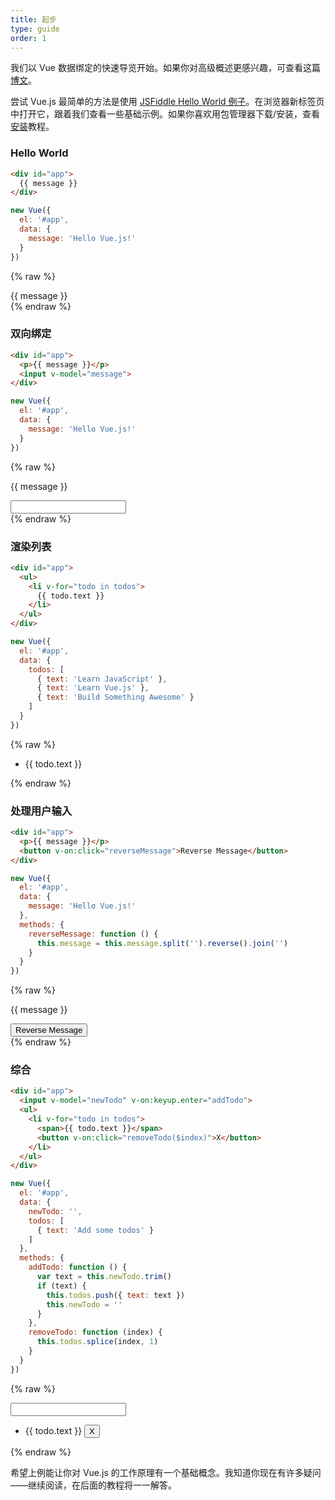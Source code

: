 ```yaml
---
title: 起步
type: guide
order: 1
---
```


我们以 Vue 数据绑定的快速导览开始。如果你对高级概述更感兴趣，可查看这篇[博文](http://blog.evanyou.me/2015/10/25/vuejs-re-introduction/)。

尝试 Vue.js 最简单的方法是使用 [JSFiddle Hello World 例子](https://jsfiddle.net/yyx990803/okv0rgrk/)。在浏览器新标签页中打开它，跟着我们查看一些基础示例。如果你喜欢用包管理器下载/安装，查看[安装](/guide/installation.html)教程。

### Hello World

``` html
<div id="app">
  {{ message }}
</div>
```
``` js
new Vue({
  el: '#app',
  data: {
    message: 'Hello Vue.js!'
  }
})
```
{% raw %}
<div id="app" class="demo">
  {{ message }}
</div>
<script>
new Vue({
  el: '#app',
  data: {
    message: 'Hello Vue.js!'
  }
})
</script>
{% endraw %}

### 双向绑定

``` html
<div id="app">
  <p>{{ message }}</p>
  <input v-model="message">
</div>
```
``` js
new Vue({
  el: '#app',
  data: {
    message: 'Hello Vue.js!'
  }
})
```
{% raw %}
<div id="app2" class="demo">
  <p>{{ message }}</p>
  <input v-model="message">
</div>
<script>
new Vue({
  el: '#app2',
  data: {
    message: 'Hello Vue.js!'
  }
})
</script>
{% endraw %}

### 渲染列表

``` html
<div id="app">
  <ul>
    <li v-for="todo in todos">
      {{ todo.text }}
    </li>
  </ul>
</div>
```
``` js
new Vue({
  el: '#app',
  data: {
    todos: [
      { text: 'Learn JavaScript' },
      { text: 'Learn Vue.js' },
      { text: 'Build Something Awesome' }
    ]
  }
})
```
{% raw %}
<div id="app3" class="demo">
  <ul>
    <li v-for="todo in todos">
      {{ todo.text }}
    </li>
  </ul>
</div>
<script>
new Vue({
  el: '#app3',
  data: {
    todos: [
      { text: 'Learn JavaScript' },
      { text: 'Learn Vue.js' },
      { text: 'Build Something Awesome' }
    ]
  }
})
</script>
{% endraw %}

### 处理用户输入

``` html
<div id="app">
  <p>{{ message }}</p>
  <button v-on:click="reverseMessage">Reverse Message</button>
</div>
```
``` js
new Vue({
  el: '#app',
  data: {
    message: 'Hello Vue.js!'
  },
  methods: {
    reverseMessage: function () {
      this.message = this.message.split('').reverse().join('')
    }
  }
})
```
{% raw %}
<div id="app4" class="demo">
  <p>{{ message }}</p>
  <button v-on:click="reverseMessage">Reverse Message</button>
</div>
<script>
new Vue({
  el: '#app4',
  data: {
    message: 'Hello Vue.js!'
  },
  methods: {
    reverseMessage: function () {
      this.message = this.message.split('').reverse().join('')
    }
  }
})
</script>
{% endraw %}

### 综合

``` html
<div id="app">
  <input v-model="newTodo" v-on:keyup.enter="addTodo">
  <ul>
    <li v-for="todo in todos">
      <span>{{ todo.text }}</span>
      <button v-on:click="removeTodo($index)">X</button>
    </li>
  </ul>
</div>
```
``` js
new Vue({
  el: '#app',
  data: {
    newTodo: '',
    todos: [
      { text: 'Add some todos' }
    ]
  },
  methods: {
    addTodo: function () {
      var text = this.newTodo.trim()
      if (text) {
        this.todos.push({ text: text })
        this.newTodo = ''
      }
    },
    removeTodo: function (index) {
      this.todos.splice(index, 1)
    }
  }
})
```
{% raw %}
<div id="app5" class="demo">
  <input v-model="newTodo" v-on:keyup.enter="addTodo">
  <ul>
    <li v-for="todo in todos">
      <span>{{ todo.text }}</span>
      <button v-on:click="removeTodo($index)">X</button>
    </li>
  </ul>
</div>
<script>
new Vue({
  el: '#app5',
  data: {
    newTodo: '',
    todos: [
      { text: 'Add some todos' }
    ]
  },
  methods: {
    addTodo: function () {
      var text = this.newTodo.trim()
      if (text) {
        this.todos.push({ text: text })
        this.newTodo = ''
      }
    },
    removeTodo: function (index) {
      this.todos.splice(index, 1)
    }
  }
})
</script>
{% endraw %}

希望上例能让你对 Vue.js 的工作原理有一个基础概念。我知道你现在有许多疑问——继续阅读，在后面的教程将一一解答。
